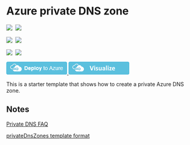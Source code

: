 # Azure private DNS zone

<IMG SRC="https://azurequickstartsservice.blob.core.windows.net/badges/101-private-dns-zone/PublicLastTestDate.svg" />&nbsp;
<IMG SRC="https://azurequickstartsservice.blob.core.windows.net/badges/101-private-dns-zone/PublicDeployment.svg" />&nbsp;

<IMG SRC="https://azurequickstartsservice.blob.core.windows.net/badges/101-private-dns-zone/FairfaxLastTestDate.svg" />&nbsp;
<IMG SRC="https://azurequickstartsservice.blob.core.windows.net/badges/101-private-dns-zone/FairfaxDeployment.svg" />&nbsp;

<IMG SRC="https://azurequickstartsservice.blob.core.windows.net/badges/101-private-dns-zone/BestPracticeResult.svg" />&nbsp;
<IMG SRC="https://azurequickstartsservice.blob.core.windows.net/badges/101-private-dns-zone/CredScanResult.svg" />&nbsp;

<a href="https://portal.azure.com/#create/Microsoft.Template/uri/https%3A%2F%2Fraw.githubusercontent.com%2FAzure%2Fazure-quickstart-templates%2Fmaster%2F100-blank-template%2Fazuredeploy.json" target="_blank">
<img src="https://raw.githubusercontent.com/Azure/azure-quickstart-templates/master/1-CONTRIBUTION-GUIDE/images/deploytoazure.png"/>
</a>
<a href="http://armviz.io/#/?load=https%3A%2F%2Fraw.githubusercontent.com%2FAzure%2Fazure-quickstart-templates%2Fmaster%2F100-blank-template%2Fazuredeploy.json" target="_blank">
<img src="https://raw.githubusercontent.com/Azure/azure-quickstart-templates/master/1-CONTRIBUTION-GUIDE/images/visualizebutton.png"/>
</a>

This is a starter template that shows how to create a private Azure DNS zone.  

## Notes

[Private DNS FAQ](https://docs.microsoft.com/en-us/azure/dns/dns-faq-private)

[privateDnsZones template format](https://docs.microsoft.com/en-us/azure/templates/microsoft.network/2018-09-01/privatednszones)
